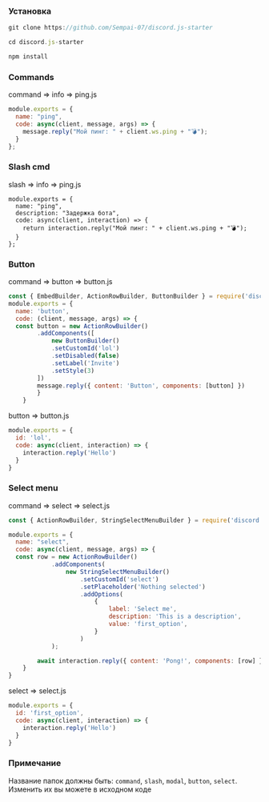 ### Установка

```js
git clone https://github.com/Sempai-07/discord.js-starter

cd discord.js-starter

npm install
```


### Commands
command => info => ping.js
```js
module.exports = {
  name: "ping",
  code: async(client, message, args) => {
    message.reply("Мой пинг: " + client.ws.ping + "💣");
  }
};
```

### Slash cmd
slash => info => ping.js
```
module.exports = {
  name: "ping",
  description: "Задержка бота",
  code: async(client, interaction) => {
    return interaction.reply("Мой пинг: " + client.ws.ping + "💣");
  }
};
```

### Button
command => button => button.js
```js
const { EmbedBuilder, ActionRowBuilder, ButtonBuilder } = require('discord.js');
module.exports = {
  name: 'button',
  code: (client, message, args) => {
  const button = new ActionRowBuilder()
		.addComponents([
			new ButtonBuilder()
			.setCustomId('lol')
			.setDisabled(false)
			.setLabel('Invite')
			.setStyle(3)
		])
		message.reply({ content: 'Button', components: [button] })
		}
	}
```

button => button.js
```js
module.exports = {
  id: 'lol',
  code: async(client, interaction) => {
    interaction.reply('Hello')
  }
}
```

### Select menu
command => select => select.js
```js
const { ActionRowBuilder, StringSelectMenuBuilder } = require('discord.js');

module.exports = {
  name: "select",
  code: async(client, message, args) => {
  const row = new ActionRowBuilder()
			.addComponents(
				new StringSelectMenuBuilder()
					.setCustomId('select')
					.setPlaceholder('Nothing selected')
					.addOptions(
						{
							label: 'Select me',
							description: 'This is a description',
							value: 'first_option',
						}
					)
			);

		await interaction.reply({ content: 'Pong!', components: [row] });
	}
}
```

select => select.js

```js
module.exports = {
  id: 'first_option',
  code: async(client, interaction) => {
    interaction.reply('Hello')
  }
}
```

### Примечание
Название папок должны быть: `command`, `slash`, `modal`, `button`, `select`. Изменить их вы можете в исходном коде
